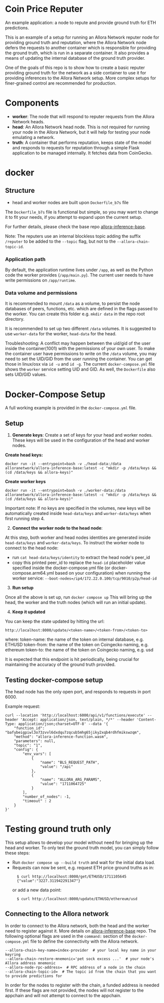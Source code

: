 # Coin Price Reputer

An example application: a node to repute and provide ground truth for ETH predictions.

This is an example of a setup for running an Allora Network reputer node for providing ground truth and reputation, where the Allora Network node defers the requests to another container which is responsible for providing the ground truth, which is run in a separate container.
It also provides a means of updating the internal database of the ground truth provider.

One of the goals of this repo is to show how to create a basic reputer providing ground truth for the network as a side container to use it for providing inferences to the Allora Network setup. More complex setups for finer-grained control are recommended for production.

# Components

* **worker**: The node that will respond to reputer requests from the Allora Network heads.
* **head**: An Allora Network head node. This is not required for running your node in the Allora Network, but it will help for testing your node emulating a network.
* **truth**: A container that performs reputation, keeps state of the model and responds to requests for reputation through a simple Flask application to be managed internally. It fetches data from CoinGecko.


# docker

## Structure

- head and worker nodes are built upon `Dockerfile_b7s` file

The `Dockerfile_b7s` file is functional but simple, so you may want to change it to fit your needs, if you attempt to expand upon the current setup.

For further details, please check the base repo [allora-inference-base](https://github.com/allora-network/allora-inference-base).

Note: The reputers use an internal blockless topic adding the suffix `/reputer` to be added to the `--topic` flag, but not to the `--allora-chain-topic-id`. 

###  Application path

By default, the application runtime lives under `/app`, as well as the Python code the worker provides (`/app/main.py`). The current user needs to have write permissions on `/app/runtime`.

### Data volume and permissions

It is recommended to mount `/data` as a volume, to persist the node databases of peers, functions, etc. which are defined in the flags passed to the worker.
You can create this folder e.g. `mkdir data` in the repo root directory.

It is recommended to set up two different `/data` volumes. It is suggested to use `worker-data` for the worker, `head-data` for the head.

Troubleshooting: A conflict may happen between the uid/gid of the user inside the container(1001) with the permissions of your own user.
To make the container user have permissions to write on the `/data` volume, you may need to set the UID/GID from the user running the container. You can get those in linux/osx via `id -u` and `id -g`.
The current `docker-compose.yml` file shows the `worker` service setting UID and GID. As well, the `Dockerfile` also sets UID/GID values.


# Docker-Compose Setup
A full working example is provided in the `docker-compose.yml` file.


## Setup

1. **Generate keys**: Create a set of keys for your head and worker nodes. These keys will be used in the configuration of the head and worker nodes.

**Create head keys:**
```
docker run -it --entrypoint=bash -v ./head-data:/data alloranetwork/allora-inference-base:latest -c "mkdir -p /data/keys && (cd /data/keys && allora-keys)"
```

**Create worker keys**
```
docker run -it --entrypoint=bash -v ./worker-data:/data alloranetwork/allora-inference-base:latest -c "mkdir -p /data/keys && (cd /data/keys && allora-keys)"
```

Important note: If no keys are specified in the volumes, new keys will be automatically created inside `head-data/keys` and `worker-data/keys` when first running step 4.

2. **Connect the worker node to the head node**:

At this step, both worker and head nodes identities are generated inside `head-data/keys` and `worker-data/keys`.
To instruct the worker node to connect to the head node:
- run `cat head-data/keys/identity` to extract the head node's peer_id 
- copy this printed peer_id to replace the `head-id` placeholder value specified inside the docker-compose.yml file (or docker-compose.arm64.yml based on your configuration) when running the worker service: `--boot-nodes=/ip4/172.22.0.100/tcp/9010/p2p/head-id`

3. **Run setup**

Once all the above is set up, run `docker compose up`
This will bring up the head, the worker and the truth nodes (which will run an initial update). 

4. **Keep it updated**

You can keep the state updated by hitting the url: 

```
http://localhost:8000/update/<token-name>/<token-from>/<token-to>
```
where:
token-name: the name of the token on internal database, e.g. ETHUSD
token-from: the name of the token on Coingecko naming, e.g. ethereum
token-to: the name of the token on Coingecko naming, e.g. usd

It is expected that this endpoint is hit periodically, being crucial for maintaining the accuracy of the ground truth provided.

## Testing docker-compose setup

The head node has the only open port, and responds to requests in port 6000.

Example request:
```
curl --location 'http://localhost:6000/api/v1/functions/execute' --header 'Accept: application/json, text/plain, */*' --header 'Content-Type: application/json;charset=UTF-8' --data '{
    "function_id": "bafybeigpiwl3o73zvvl6dxdqu7zqcub5mhg65jiky2xqb4rdhfmikswzqm",
    "method": "allora-inference-function.wasm",
    "parameters": null,
    "topic": "1",
    "config": {
        "env_vars": [
            {                              
                "name": "BLS_REQUEST_PATH",
                "value": "/api"
            },
            {                              
                "name": "ALLORA_ARG_PARAMS",
                "value": "1711064725"
            }
        ],
        "number_of_nodes": -1,
        "timeout" : 2
    }
}'
```


# Testing ground truth only

This setup allows to develop your model without need for bringing up the head and worker.
To only test the ground truth model, you can simply follow these steps:
- Run `docker compose up --build truth` and wait for the initial data load.
- Requests can now be sent, e.g. request ETH price ground truths as in: 
  ```
    $ curl http://localhost:8000/get/ETHUSD/1711105645
    {"value":"3227.311942291347"}
  ```
  or add a new data point:
  ```
    $ curl http://localhost:8000/update/ETHUSD/ethereum/usd
  ```


## Connecting to the Allora network
 In order to connect to the Allora network, both the head and the worker need to register against it.  More details on [allora-inference-base](https://github.com/allora-network/allora-inference-base) repo.
The following optional flags are used in the `command:` section of the `docker-compose.yml` file to define the connectivity with the Allora network.

```
--allora-chain-key-name=index-provider  # your local key name in your keyring
--allora-chain-restore-mnemonic='pet sock excess ...'  # your node's Allora address mnemonic
--allora-node-rpc-address=  # RPC address of a node in the chain
--allora-chain-topic-id=  # The topic id from the chain that you want to provide predictions for
```
In order for the nodes to register with the chain, a funded address is needed first.
If these flags are not provided, the nodes will not register to the appchain and will not attempt to connect to the appchain.


